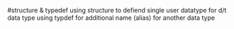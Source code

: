 #structure & typedef 
using structure to defiend single user datatype for d/t data type 
using typdef for additional name (alias) for another data type
